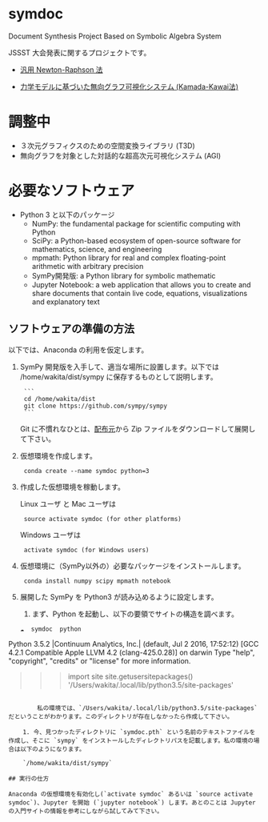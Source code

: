 # symdoc
Document Synthesis Project Based on Symbolic Algebra System

JSSST 大会発表に関するプロジェクトです。

- [汎用 Newton-Raphson 法](https://github.com/wakita/symdoc/blob/master/newtonraphson-jp.ipynb)

- [力学モデルに基づいた無向グラフ可視化システム (Kamada-Kawai法)](https://github.com/wakita/symdoc/blob/master/kk.ipynb)


# 調整中

- ３次元グラフィクスのための空間変換ライブラリ (T3D)
- 無向グラフを対象とした対話的な超高次元可視化システム (AGI)

# 必要なソフトウェア

- Python 3 と以下のパッケージ
    - NumPy: the fundamental package for scientific computing with Python
    - SciPy: a Python-based ecosystem of open-source software for mathematics, science, and engineering
    - mpmath: Python library for real and complex floating-point arithmetic with arbitrary precision
    - SymPy開発版: a Python library for symbolic mathematic
    - Jupyter Notebook:  a web application that allows you to create and share documents that contain live code, equations, visualizations and explanatory text

## ソフトウェアの準備の方法

以下では、Anaconda の利用を仮定します。

1. SymPy 開発版を入手して、適当な場所に設置します。以下では /home/wakita/dist/sympy に保存するものとして説明します。

        ```
        cd /home/wakita/dist
        git clone https://github.com/sympy/sympy
        ```

    Git に不慣れなひとは、[配布元](https://github.com/sympy/sympy)から Zip ファイルをダウンロードして展開して下さい。

1. 仮想環境を作成します。

        conda create --name symdoc python=3

1. 作成した仮想環境を稼動します。

    Linux ユーザ と Mac ユーザは

        source activate symdoc (for other platforms)

    Windows ユーザは

        activate symdoc (for Windows users)

1. 仮想環境に（SymPy以外の）必要なパッケージをインストールします。

        conda install numpy scipy mpmath notebook

1. 展開した SymPy を Python3 が読み込めるように設定します。

    1. まず、Python を起動し、以下の要領でサイトの構造を調べます。

    ```
    ☁  symdoc  python
Python 3.5.2 |Continuum Analytics, Inc.| (default, Jul  2 2016, 17:52:12)
[GCC 4.2.1 Compatible Apple LLVM 4.2 (clang-425.0.28)] on darwin
Type "help", "copyright", "credits" or "license" for more information.
>>> import site
>>> site.getusersitepackages()
'/Users/wakita/.local/lib/python3.5/site-packages'
```

        私の環境では、`/Users/wakita/.local/lib/python3.5/site-packages` だということがわかります。このディレクトリが存在しなかったら作成して下さい。

    1. 今、見つかったディレクトリに `symdoc.pth` という名前のテキストファイルを作成し、そこに `sympy` をインストールしたディレクトリパスを記載します。私の環境の場合は以下のようになります。

    `/home/wakita/dist/sympy`

## 実行の仕方

Anaconda の仮想環境を有効化し(`activate symdoc` あるいは `source activate symdoc`)、Jupyter を開始 (`jupyter notebook`) します。あとのことは Jupyter の入門サイトの情報を参考にしながら試してみて下さい。
